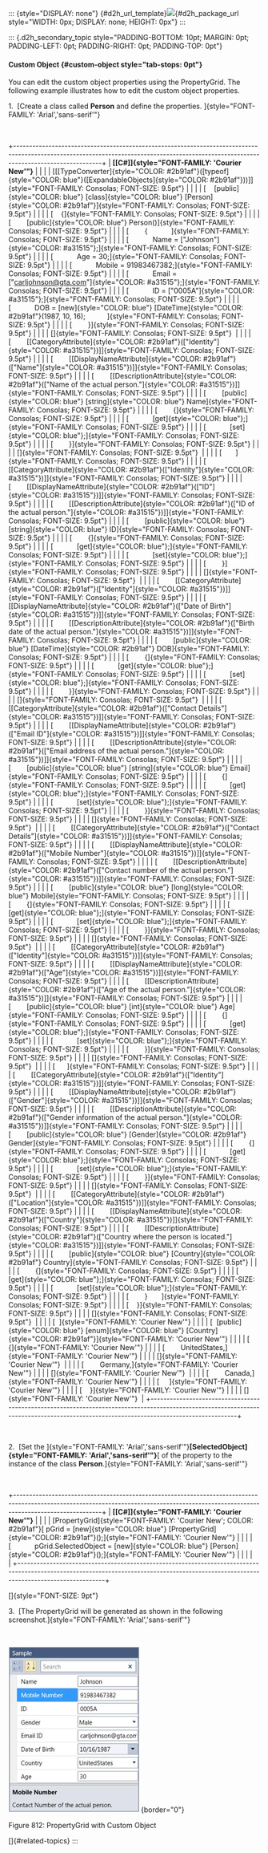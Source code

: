 ::: {style="DISPLAY: none"}
[](ms-xhelp:///?Id=d2h_url_template){#d2h_url_template}![](!package_url!){#d2h_package_url style="WIDTH: 0px; DISPLAY: none; HEIGHT: 0px"}
:::

::: {.d2h_secondary_topic style="PADDING-BOTTOM: 10pt; MARGIN: 0pt; PADDING-LEFT: 0pt; PADDING-RIGHT: 0pt; PADDING-TOP: 0pt"}
#### Custom Object {#custom-object style="tab-stops: 0pt"}

You can edit the custom object properties using the PropertyGrid. The following example illustrates how to edit the custom object properties.

1.  [Create a class called **Person** and define the properties. ]{style="FONT-FAMILY: 'Arial','sans-serif'"}

 

+---------------------------------------------------------------------------------------------------------------------------------------------------------------------------------------+
| **[\[C#\]]{style="FONT-FAMILY: 'Courier New'"}**                                                                                                                                      |
|                                                                                                                                                                                       |
| [\[[TypeConverter]{style="COLOR: #2b91af"}([typeof]{style="COLOR: blue"}([ExpandableObjects]{style="COLOR: #2b91af"}))\]]{style="FONT-FAMILY: Consolas; FONT-SIZE: 9.5pt"}            |
|                                                                                                                                                                                       |
| [    [public]{style="COLOR: blue"} [class]{style="COLOR: blue"} [Person]{style="COLOR: #2b91af"}]{style="FONT-FAMILY: Consolas; FONT-SIZE: 9.5pt"}                                    |
|                                                                                                                                                                                       |
| [    {]{style="FONT-FAMILY: Consolas; FONT-SIZE: 9.5pt"}                                                                                                                              |
|                                                                                                                                                                                       |
| [        [public]{style="COLOR: blue"} Person()]{style="FONT-FAMILY: Consolas; FONT-SIZE: 9.5pt"}                                                                                     |
|                                                                                                                                                                                       |
| [        {            ]{style="FONT-FAMILY: Consolas; FONT-SIZE: 9.5pt"}                                                                                                              |
|                                                                                                                                                                                       |
| [            Name = [\"Johnson\"]{style="COLOR: #a31515"};]{style="FONT-FAMILY: Consolas; FONT-SIZE: 9.5pt"}                                                                          |
|                                                                                                                                                                                       |
| [            Age = 30;]{style="FONT-FAMILY: Consolas; FONT-SIZE: 9.5pt"}                                                                                                              |
|                                                                                                                                                                                       |
| [            Mobile = 91983467382;]{style="FONT-FAMILY: Consolas; FONT-SIZE: 9.5pt"}                                                                                                  |
|                                                                                                                                                                                       |
| [            Email = [\"carljohnson@gta.com\"]{style="COLOR: #a31515"};]{style="FONT-FAMILY: Consolas; FONT-SIZE: 9.5pt"}                                                             |
|                                                                                                                                                                                       |
| [            ID = [\"0005A\"]{style="COLOR: #a31515"};]{style="FONT-FAMILY: Consolas; FONT-SIZE: 9.5pt"}                                                                              |
|                                                                                                                                                                                       |
| [            DOB = [new]{style="COLOR: blue"} [DateTime]{style="COLOR: #2b91af"}(1987, 10, 16);           ]{style="FONT-FAMILY: Consolas; FONT-SIZE: 9.5pt"}                          |
|                                                                                                                                                                                       |
| [        }]{style="FONT-FAMILY: Consolas; FONT-SIZE: 9.5pt"}                                                                                                                          |
|                                                                                                                                                                                       |
| []{style="FONT-FAMILY: Consolas; FONT-SIZE: 9.5pt"}                                                                                                                                   |
|                                                                                                                                                                                       |
| [        \[[CategoryAttribute]{style="COLOR: #2b91af"}([\"Identity\"]{style="COLOR: #a31515"})\]]{style="FONT-FAMILY: Consolas; FONT-SIZE: 9.5pt"}                                    |
|                                                                                                                                                                                       |
| [        \[[DisplayNameAttribute]{style="COLOR: #2b91af"}([\"Name\"]{style="COLOR: #a31515"})\]]{style="FONT-FAMILY: Consolas; FONT-SIZE: 9.5pt"}                                     |
|                                                                                                                                                                                       |
| [        \[[DescriptionAttribute]{style="COLOR: #2b91af"}([\"Name of the actual person.\"]{style="COLOR: #a31515"})\]]{style="FONT-FAMILY: Consolas; FONT-SIZE: 9.5pt"}               |
|                                                                                                                                                                                       |
| [        [public]{style="COLOR: blue"} [string]{style="COLOR: blue"} Name]{style="FONT-FAMILY: Consolas; FONT-SIZE: 9.5pt"}                                                           |
|                                                                                                                                                                                       |
| [        {]{style="FONT-FAMILY: Consolas; FONT-SIZE: 9.5pt"}                                                                                                                          |
|                                                                                                                                                                                       |
| [            [get]{style="COLOR: blue"};]{style="FONT-FAMILY: Consolas; FONT-SIZE: 9.5pt"}                                                                                            |
|                                                                                                                                                                                       |
| [            [set]{style="COLOR: blue"};]{style="FONT-FAMILY: Consolas; FONT-SIZE: 9.5pt"}                                                                                            |
|                                                                                                                                                                                       |
| [        }]{style="FONT-FAMILY: Consolas; FONT-SIZE: 9.5pt"}                                                                                                                          |
|                                                                                                                                                                                       |
| []{style="FONT-FAMILY: Consolas; FONT-SIZE: 9.5pt"}                                                                                                                                   |
|                                                                                                                                                                                       |
| [       ]{style="FONT-FAMILY: Consolas; FONT-SIZE: 9.5pt"}                                                                                                                            |
|                                                                                                                                                                                       |
| [        \[[CategoryAttribute]{style="COLOR: #2b91af"}([\"Identity\"]{style="COLOR: #a31515"})\]]{style="FONT-FAMILY: Consolas; FONT-SIZE: 9.5pt"}                                    |
|                                                                                                                                                                                       |
| [        \[[DisplayNameAttribute]{style="COLOR: #2b91af"}([\"ID\"]{style="COLOR: #a31515"})\]]{style="FONT-FAMILY: Consolas; FONT-SIZE: 9.5pt"}                                       |
|                                                                                                                                                                                       |
| [        \[[DescriptionAttribute]{style="COLOR: #2b91af"}([\"ID of the actual person.\"]{style="COLOR: #a31515"})\]]{style="FONT-FAMILY: Consolas; FONT-SIZE: 9.5pt"}                 |
|                                                                                                                                                                                       |
| [        [public]{style="COLOR: blue"} [string]{style="COLOR: blue"} ID]{style="FONT-FAMILY: Consolas; FONT-SIZE: 9.5pt"}                                                             |
|                                                                                                                                                                                       |
| [        {]{style="FONT-FAMILY: Consolas; FONT-SIZE: 9.5pt"}                                                                                                                          |
|                                                                                                                                                                                       |
| [            [get]{style="COLOR: blue"};]{style="FONT-FAMILY: Consolas; FONT-SIZE: 9.5pt"}                                                                                            |
|                                                                                                                                                                                       |
| [            [set]{style="COLOR: blue"};]{style="FONT-FAMILY: Consolas; FONT-SIZE: 9.5pt"}                                                                                            |
|                                                                                                                                                                                       |
| [        }]{style="FONT-FAMILY: Consolas; FONT-SIZE: 9.5pt"}                                                                                                                          |
|                                                                                                                                                                                       |
| []{style="FONT-FAMILY: Consolas; FONT-SIZE: 9.5pt"}                                                                                                                                   |
|                                                                                                                                                                                       |
| [        \[[CategoryAttribute]{style="COLOR: #2b91af"}([\"Identity\"]{style="COLOR: #a31515"})\]]{style="FONT-FAMILY: Consolas; FONT-SIZE: 9.5pt"}                                    |
|                                                                                                                                                                                       |
| [        \[[DisplayNameAttribute]{style="COLOR: #2b91af"}([\"Date of Birth\"]{style="COLOR: #a31515"})\]]{style="FONT-FAMILY: Consolas; FONT-SIZE: 9.5pt"}                            |
|                                                                                                                                                                                       |
| [        \[[DescriptionAttribute]{style="COLOR: #2b91af"}([\"Birth date of the actual person.\"]{style="COLOR: #a31515"})\]]{style="FONT-FAMILY: Consolas; FONT-SIZE: 9.5pt"}         |
|                                                                                                                                                                                       |
| [        [public]{style="COLOR: blue"} [DateTime]{style="COLOR: #2b91af"} DOB]{style="FONT-FAMILY: Consolas; FONT-SIZE: 9.5pt"}                                                       |
|                                                                                                                                                                                       |
| [        {]{style="FONT-FAMILY: Consolas; FONT-SIZE: 9.5pt"}                                                                                                                          |
|                                                                                                                                                                                       |
| [            [get]{style="COLOR: blue"};]{style="FONT-FAMILY: Consolas; FONT-SIZE: 9.5pt"}                                                                                            |
|                                                                                                                                                                                       |
| [            [set]{style="COLOR: blue"};]{style="FONT-FAMILY: Consolas; FONT-SIZE: 9.5pt"}                                                                                            |
|                                                                                                                                                                                       |
| [        }]{style="FONT-FAMILY: Consolas; FONT-SIZE: 9.5pt"}                                                                                                                          |
|                                                                                                                                                                                       |
| []{style="FONT-FAMILY: Consolas; FONT-SIZE: 9.5pt"}                                                                                                                                   |
|                                                                                                                                                                                       |
| [        \[[CategoryAttribute]{style="COLOR: #2b91af"}([\"Contact Details\"]{style="COLOR: #a31515"})\]]{style="FONT-FAMILY: Consolas; FONT-SIZE: 9.5pt"}                             |
|                                                                                                                                                                                       |
| [        \[[DisplayNameAttribute]{style="COLOR: #2b91af"}([\"Email ID\"]{style="COLOR: #a31515"})\]]{style="FONT-FAMILY: Consolas; FONT-SIZE: 9.5pt"}                                 |
|                                                                                                                                                                                       |
| [        \[[DescriptionAttribute]{style="COLOR: #2b91af"}([\"Email address of the actual person.\"]{style="COLOR: #a31515"})\]]{style="FONT-FAMILY: Consolas; FONT-SIZE: 9.5pt"}      |
|                                                                                                                                                                                       |
| [        [public]{style="COLOR: blue"} [string]{style="COLOR: blue"} Email]{style="FONT-FAMILY: Consolas; FONT-SIZE: 9.5pt"}                                                          |
|                                                                                                                                                                                       |
| [        {]{style="FONT-FAMILY: Consolas; FONT-SIZE: 9.5pt"}                                                                                                                          |
|                                                                                                                                                                                       |
| [            [get]{style="COLOR: blue"};]{style="FONT-FAMILY: Consolas; FONT-SIZE: 9.5pt"}                                                                                            |
|                                                                                                                                                                                       |
| [            [set]{style="COLOR: blue"};]{style="FONT-FAMILY: Consolas; FONT-SIZE: 9.5pt"}                                                                                            |
|                                                                                                                                                                                       |
| [        }]{style="FONT-FAMILY: Consolas; FONT-SIZE: 9.5pt"}                                                                                                                          |
|                                                                                                                                                                                       |
| []{style="FONT-FAMILY: Consolas; FONT-SIZE: 9.5pt"}                                                                                                                                   |
|                                                                                                                                                                                       |
| [        \[[CategoryAttribute]{style="COLOR: #2b91af"}([\"Contact Details\"]{style="COLOR: #a31515"})\]]{style="FONT-FAMILY: Consolas; FONT-SIZE: 9.5pt"}                             |
|                                                                                                                                                                                       |
| [        \[[DisplayNameAttribute]{style="COLOR: #2b91af"}([\"Mobile Number\"]{style="COLOR: #a31515"})\]]{style="FONT-FAMILY: Consolas; FONT-SIZE: 9.5pt"}                            |
|                                                                                                                                                                                       |
| [        \[[DescriptionAttribute]{style="COLOR: #2b91af"}([\"Contact number of the actual person.\"]{style="COLOR: #a31515"})\]]{style="FONT-FAMILY: Consolas; FONT-SIZE: 9.5pt"}     |
|                                                                                                                                                                                       |
| [        [public]{style="COLOR: blue"} [long]{style="COLOR: blue"} Mobile]{style="FONT-FAMILY: Consolas; FONT-SIZE: 9.5pt"}                                                           |
|                                                                                                                                                                                       |
| [        {]{style="FONT-FAMILY: Consolas; FONT-SIZE: 9.5pt"}                                                                                                                          |
|                                                                                                                                                                                       |
| [            [get]{style="COLOR: blue"};]{style="FONT-FAMILY: Consolas; FONT-SIZE: 9.5pt"}                                                                                            |
|                                                                                                                                                                                       |
| [            [set]{style="COLOR: blue"};]{style="FONT-FAMILY: Consolas; FONT-SIZE: 9.5pt"}                                                                                            |
|                                                                                                                                                                                       |
| [        }]{style="FONT-FAMILY: Consolas; FONT-SIZE: 9.5pt"}                                                                                                                          |
|                                                                                                                                                                                       |
| []{style="FONT-FAMILY: Consolas; FONT-SIZE: 9.5pt"}                                                                                                                                   |
|                                                                                                                                                                                       |
| [        \[[CategoryAttribute]{style="COLOR: #2b91af"}([\"Identity\"]{style="COLOR: #a31515"})\]]{style="FONT-FAMILY: Consolas; FONT-SIZE: 9.5pt"}                                    |
|                                                                                                                                                                                       |
| [        \[[DisplayNameAttribute]{style="COLOR: #2b91af"}([\"Age\"]{style="COLOR: #a31515"})\]]{style="FONT-FAMILY: Consolas; FONT-SIZE: 9.5pt"}                                      |
|                                                                                                                                                                                       |
| [        \[[DescriptionAttribute]{style="COLOR: #2b91af"}([\"Age of the actual person.\"]{style="COLOR: #a31515"})\]]{style="FONT-FAMILY: Consolas; FONT-SIZE: 9.5pt"}                |
|                                                                                                                                                                                       |
| [        [public]{style="COLOR: blue"} [int]{style="COLOR: blue"} Age]{style="FONT-FAMILY: Consolas; FONT-SIZE: 9.5pt"}                                                               |
|                                                                                                                                                                                       |
| [        {]{style="FONT-FAMILY: Consolas; FONT-SIZE: 9.5pt"}                                                                                                                          |
|                                                                                                                                                                                       |
| [            [get]{style="COLOR: blue"};]{style="FONT-FAMILY: Consolas; FONT-SIZE: 9.5pt"}                                                                                            |
|                                                                                                                                                                                       |
| [            [set]{style="COLOR: blue"};]{style="FONT-FAMILY: Consolas; FONT-SIZE: 9.5pt"}                                                                                            |
|                                                                                                                                                                                       |
| [        }]{style="FONT-FAMILY: Consolas; FONT-SIZE: 9.5pt"}                                                                                                                          |
|                                                                                                                                                                                       |
| []{style="FONT-FAMILY: Consolas; FONT-SIZE: 9.5pt"}                                                                                                                                   |
|                                                                                                                                                                                       |
| [      ]{style="FONT-FAMILY: Consolas; FONT-SIZE: 9.5pt"}                                                                                                                             |
|                                                                                                                                                                                       |
| [        \[[CategoryAttribute]{style="COLOR: #2b91af"}([\"Identity\"]{style="COLOR: #a31515"})\]]{style="FONT-FAMILY: Consolas; FONT-SIZE: 9.5pt"}                                    |
|                                                                                                                                                                                       |
| [        \[[DisplayNameAttribute]{style="COLOR: #2b91af"}([\"Gender\"]{style="COLOR: #a31515"})\]]{style="FONT-FAMILY: Consolas; FONT-SIZE: 9.5pt"}                                   |
|                                                                                                                                                                                       |
| [        \[[DescriptionAttribute]{style="COLOR: #2b91af"}([\"Gender information of the actual person.\"]{style="COLOR: #a31515"})\]]{style="FONT-FAMILY: Consolas; FONT-SIZE: 9.5pt"} |
|                                                                                                                                                                                       |
| [        [public]{style="COLOR: blue"} [Gender]{style="COLOR: #2b91af"} Gender]{style="FONT-FAMILY: Consolas; FONT-SIZE: 9.5pt"}                                                      |
|                                                                                                                                                                                       |
| [        {]{style="FONT-FAMILY: Consolas; FONT-SIZE: 9.5pt"}                                                                                                                          |
|                                                                                                                                                                                       |
| [            [get]{style="COLOR: blue"};]{style="FONT-FAMILY: Consolas; FONT-SIZE: 9.5pt"}                                                                                            |
|                                                                                                                                                                                       |
| [            [set]{style="COLOR: blue"};]{style="FONT-FAMILY: Consolas; FONT-SIZE: 9.5pt"}                                                                                            |
|                                                                                                                                                                                       |
| [        }]{style="FONT-FAMILY: Consolas; FONT-SIZE: 9.5pt"}                                                                                                                          |
|                                                                                                                                                                                       |
| []{style="FONT-FAMILY: Consolas; FONT-SIZE: 9.5pt"}                                                                                                                                   |
|                                                                                                                                                                                       |
| [        \[[CategoryAttribute]{style="COLOR: #2b91af"}([\"Location\"]{style="COLOR: #a31515"})\]]{style="FONT-FAMILY: Consolas; FONT-SIZE: 9.5pt"}                                    |
|                                                                                                                                                                                       |
| [        \[[DisplayNameAttribute]{style="COLOR: #2b91af"}([\"Country\"]{style="COLOR: #a31515"})\]]{style="FONT-FAMILY: Consolas; FONT-SIZE: 9.5pt"}                                  |
|                                                                                                                                                                                       |
| [        \[[DescriptionAttribute]{style="COLOR: #2b91af"}([\"Country where the person is located.\"]{style="COLOR: #a31515"})\]]{style="FONT-FAMILY: Consolas; FONT-SIZE: 9.5pt"}     |
|                                                                                                                                                                                       |
| [        [public]{style="COLOR: blue"} [Country]{style="COLOR: #2b91af"} Country]{style="FONT-FAMILY: Consolas; FONT-SIZE: 9.5pt"}                                                    |
|                                                                                                                                                                                       |
| [        {]{style="FONT-FAMILY: Consolas; FONT-SIZE: 9.5pt"}                                                                                                                          |
|                                                                                                                                                                                       |
| [            [get]{style="COLOR: blue"};]{style="FONT-FAMILY: Consolas; FONT-SIZE: 9.5pt"}                                                                                            |
|                                                                                                                                                                                       |
| [            [set]{style="COLOR: blue"};]{style="FONT-FAMILY: Consolas; FONT-SIZE: 9.5pt"}                                                                                            |
|                                                                                                                                                                                       |
| [        }       ]{style="FONT-FAMILY: Consolas; FONT-SIZE: 9.5pt"}                                                                                                                   |
|                                                                                                                                                                                       |
| [    }]{style="FONT-FAMILY: Consolas; FONT-SIZE: 9.5pt"}                                                                                                                              |
|                                                                                                                                                                                       |
| []{style="FONT-FAMILY: Consolas; FONT-SIZE: 9.5pt"}                                                                                                                                   |
|                                                                                                                                                                                       |
| [  ]{style="FONT-FAMILY: 'Courier New'"}                                                                                                                                              |
|                                                                                                                                                                                       |
| [  [public]{style="COLOR: blue"} [enum]{style="COLOR: blue"} [Country]{style="COLOR: #2b91af"}]{style="FONT-FAMILY: 'Courier New'"}                                                   |
|                                                                                                                                                                                       |
| [    {]{style="FONT-FAMILY: 'Courier New'"}                                                                                                                                           |
|                                                                                                                                                                                       |
| [        UnitedStates,]{style="FONT-FAMILY: 'Courier New'"}                                                                                                                           |
|                                                                                                                                                                                       |
| []{style="FONT-FAMILY: 'Courier New'"}                                                                                                                                                |
|                                                                                                                                                                                       |
| [        Germany,]{style="FONT-FAMILY: 'Courier New'"}                                                                                                                                |
|                                                                                                                                                                                       |
| []{style="FONT-FAMILY: 'Courier New'"}                                                                                                                                                |
|                                                                                                                                                                                       |
| [        Canada,]{style="FONT-FAMILY: 'Courier New'"}                                                                                                                                 |
|                                                                                                                                                                                       |
| [     ]{style="FONT-FAMILY: 'Courier New'"}                                                                                                                                           |
|                                                                                                                                                                                       |
| [    }]{style="FONT-FAMILY: 'Courier New'"}                                                                                                                                           |
|                                                                                                                                                                                       |
| []{style="FONT-FAMILY: 'Courier New'"}                                                                                                                                                |
+---------------------------------------------------------------------------------------------------------------------------------------------------------------------------------------+

 

2.  [Set the ]{style="FONT-FAMILY: 'Arial','sans-serif'"}**[SelectedObject]{style="FONT-FAMILY: 'Arial','sans-serif'"}**[ of the property to the instance of the class **Person**.]{style="FONT-FAMILY: 'Arial','sans-serif'"}

 

+---------------------------------------------------------------------------------------------------------------------------------------------------------------------------------------+
| **[\[C#\]]{style="FONT-FAMILY: 'Courier New'"}**                                                                                                                                      |
|                                                                                                                                                                                       |
| [PropertyGrid]{style="FONT-FAMILY: 'Courier New'; COLOR: #2b91af"}[ pGrid = [new]{style="COLOR: blue"} [PropertyGrid]{style="COLOR: #2b91af"}();]{style="FONT-FAMILY: 'Courier New'"} |
|                                                                                                                                                                                       |
| [            pGrid.SelectedObject = [new]{style="COLOR: blue"} [Person]{style="COLOR: #2b91af"}();]{style="FONT-FAMILY: 'Courier New'"}                                               |
|                                                                                                                                                                                       |
|                                                                                                                                                                                       |
+---------------------------------------------------------------------------------------------------------------------------------------------------------------------------------------+

[]{style="FONT-SIZE: 9pt"} 

3.  [The PropertyGrid will be generated as shown in the following screenshot.]{style="FONT-FAMILY: 'Arial','sans-serif'"}

 

![](ImagesExt/image30_704.jpg){border="0"}

Figure 812: PropertyGrid with Custom Object

[]{#related-topics}
:::
